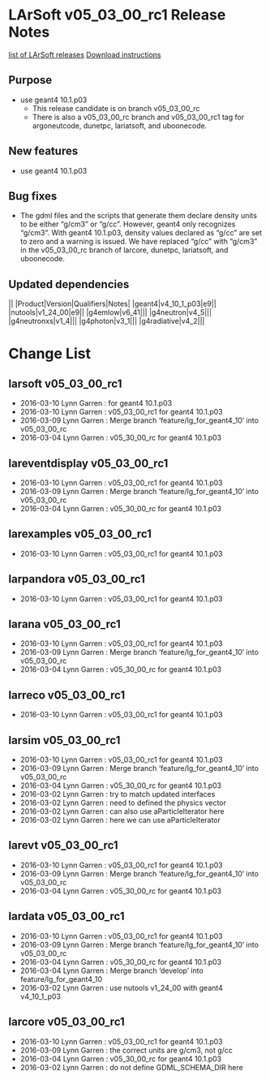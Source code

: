 LArSoft v05_03_00_rc1 Release Notes
===============================================================================

[list of LArSoft releases](LArSoft_release_list)
[Download instructions](http://scisoft.fnal.gov/scisoft/bundles/larsoft/v05_03_00_rc1/larsoft-v05_03_00_rc1.html)

Purpose
--------------------

-   use geant4 10.1.p03
    -   This release candidate is on branch v05_03_00_rc
    -   There is also a v05_03_00_rc branch and v05_03_00_rc1 tag for argoneutcode, dunetpc, lariatsoft, and uboonecode.

New features
------------------------------

-   use geant4 10.1.p03

Bug fixes
------------------------

-   The gdml files and the scripts that generate them declare density units to be either “g/cm3” or “g/cc”. However, geant4 only recognizes “g/cm3”. With geant4 10.1.p03, density values declared as “g/cc” are set to zero and a warning is issued. We have replaced “g/cc” with “g/cm3” in the v05_03_00_rc branch of larcore, dunetpc, lariatsoft, and uboonecode.

Updated dependencies
----------------------------------------------

||
|Product|Version|Qualifiers|Notes|
|geant4|v4_10_1_p03|e9||
|nutools|v1_24_00|e9||
|g4emlow|v6_41|||
|g4neutron|v4_5|||
|g4neutronxs|v1_4|||
|g4photon|v3_1|||
|g4radiative|v4_2|||

Change List
============================

larsoft v05_03_00_rc1
---------------------------------------------------

-   2016-03-10 Lynn Garren : for geant4 10.1.p03
-   2016-03-10 Lynn Garren : v05_03_00_rc1 for geant4 10.1.p03
-   2016-03-09 Lynn Garren : Merge branch ‘feature/lg_for_geant4_10’ into v05_03_00_rc
-   2016-03-04 Lynn Garren : v05_30_00_rc for geant4 10.1.p03

lareventdisplay v05_03_00_rc1
-------------------------------------------------------------------

-   2016-03-10 Lynn Garren : v05_03_00_rc1 for geant4 10.1.p03
-   2016-03-09 Lynn Garren : Merge branch ‘feature/lg_for_geant4_10’ into v05_03_00_rc
-   2016-03-04 Lynn Garren : v05_30_00_rc for geant4 10.1.p03

larexamples v05_03_00_rc1
-----------------------------------------------------------

-   2016-03-10 Lynn Garren : v05_03_00_rc1 for geant4 10.1.p03

larpandora v05_03_00_rc1
---------------------------------------------------------

-   2016-03-10 Lynn Garren : v05_03_00_rc1 for geant4 10.1.p03

larana v05_03_00_rc1
-------------------------------------------------

-   2016-03-10 Lynn Garren : v05_03_00_rc1 for geant4 10.1.p03
-   2016-03-09 Lynn Garren : Merge branch ‘feature/lg_for_geant4_10’ into v05_03_00_rc
-   2016-03-04 Lynn Garren : v05_30_00_rc for geant4 10.1.p03

larreco v05_03_00_rc1
---------------------------------------------------

-   2016-03-10 Lynn Garren : v05_03_00_rc1 for geant4 10.1.p03

larsim v05_03_00_rc1
-------------------------------------------------

-   2016-03-10 Lynn Garren : v05_03_00_rc1 for geant4 10.1.p03
-   2016-03-09 Lynn Garren : Merge branch ‘feature/lg_for_geant4_10’ into v05_03_00_rc
-   2016-03-04 Lynn Garren : v05_30_00_rc for geant4 10.1.p03
-   2016-03-02 Lynn Garren : try to match updated interfaces
-   2016-03-02 Lynn Garren : need to defined the physics vector
-   2016-03-02 Lynn Garren : can also use aParticleIterator here
-   2016-03-02 Lynn Garren : here we can use aParticleIterator

larevt v05_03_00_rc1
-------------------------------------------------

-   2016-03-10 Lynn Garren : v05_03_00_rc1 for geant4 10.1.p03
-   2016-03-09 Lynn Garren : Merge branch ‘feature/lg_for_geant4_10’ into v05_03_00_rc
-   2016-03-04 Lynn Garren : v05_30_00_rc for geant4 10.1.p03

lardata v05_03_00_rc1
---------------------------------------------------

-   2016-03-10 Lynn Garren : v05_03_00_rc1 for geant4 10.1.p03
-   2016-03-09 Lynn Garren : Merge branch ‘feature/lg_for_geant4_10’ into v05_03_00_rc
-   2016-03-04 Lynn Garren : v05_30_00_rc for geant4 10.1.p03
-   2016-03-04 Lynn Garren : Merge branch ‘develop’ into feature/lg_for_geant4_10
-   2016-03-02 Lynn Garren : use nutools v1_24_00 with geant4 v4_10_1_p03

larcore v05_03_00_rc1
---------------------------------------------------

-   2016-03-10 Lynn Garren : v05_03_00_rc1 for geant4 10.1.p03
-   2016-03-09 Lynn Garren : the correct units are g/cm3, not g/cc
-   2016-03-04 Lynn Garren : v05_30_00_rc for geant4 10.1.p03
-   2016-03-02 Lynn Garren : do not define GDML_SCHEMA_DIR here
